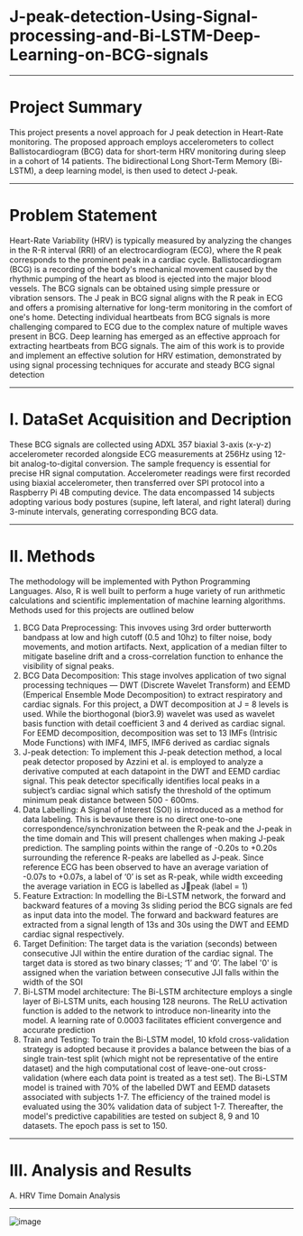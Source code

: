 # J-peak-detection-Using-Signal-processing-and-Bi-LSTM-Deep-Learning-on-BCG-signals
*************************
# Project Summary
This project presents a novel approach for J peak detection in Heart-Rate monitoring. The proposed approach employs accelerometers to collect Ballistocardiogram (BCG) data for short-term HRV monitoring during sleep in a cohort of 14 patients. The bidirectional Long Short-Term Memory (Bi-LSTM), a deep learning model, is then used to detect J-peak.
*******************
# Problem Statement
Heart-Rate Variability (HRV) is typically measured by analyzing the changes in the R-R interval (RRI) of an electrocardiogram (ECG), where the R peak corresponds to the prominent peak in a cardiac cycle. Ballistocardiogram (BCG) is a recording of the body's mechanical movement caused by the rhythmic pumping of the heart as blood is ejected into the major blood vessels. The BCG signals can be obtained using simple pressure or vibration sensors. The J peak in BCG signal aligns with the R peak in ECG and offers a promising alternative for long-term monitoring in the comfort of one's home. Detecting individual heartbeats from BCG signals is more challenging compared to ECG due to the complex nature of multiple waves present in BCG. Deep learning has emerged as an effective approach for extracting heartbeats from BCG signals. The aim of this work is to provide and implement an effective solution for HRV estimation, demonstrated by using signal processing techniques for accurate and steady BCG signal detection
*************************
# I.  DataSet Acquisition and Decription
These BCG signals are collected using ADXL 357 biaxial 3-axis (x-y-z) accelerometer recorded alongside ECG measurements at 256Hz using 12-bit analog-to-digital conversion. The sample frequency is essential for precise HR signal computation. Accelerometer readings were first recorded using biaxial accelerometer, then transferred over SPI protocol into a Raspberry Pi 4B computing device. The data encompassed 14 subjects adopting various body postures (supine, left lateral, and right lateral) during 3-minute  intervals, generating corresponding BCG data. 
*************************
# II. Methods
The methodology will be implemented with Python Programming Languages. Also, R is well built to perform a huge variety of run arithmetic calculations and scientific implementation of machine learning algorithms. Methods used for this projects are outlined below
1.  BCG Data Preprocessing: This invoves using 3rd order butterworth bandpass at low and high cutoff (0.5 and 10hz) to filter noise, body movements, and motion artifacts. Next, application of a median filter to mitigate baseline drift and a cross-correlation function to enhance the visibility of signal peaks.
2.  BCG Data Decomposition: This stage involves application of two signal processing techniques — DWT (Discrete Wavelet Transform) and EEMD (Emperical Ensemble Mode Decomposition) to extract respiratory and cardiac signals. For this project, a DWT decomposition at J = 8 levels is used. While the biorthogonal (bior3.9) wavelet was used as wavelet basis function with detail coefficient 3 and 4 derived as cardiac signal. For EEMD decomposition, decomposition was set to 13 IMFs (Intrisic Mode Functions) with IMF4, IMF5, IMF6 derived as cardiac signals
3.  J-peak detection: To implement this J-peak detection method, a  local peak detector proposed by Azzini et al. is employed to analyze a derivative computed at each datapoint in the DWT and EEMD cardiac signal. This peak detector specifically identifies local peaks in a subject’s cardiac signal which satisfy the threshold of the optimum minimum peak distance between 500 - 600ms.
4.  Data Labelling: A Signal of Interest (SOI) is introduced as a method for data labeling. This is bevause there is no direct one-to-one correspondence/synchronization between the R-peak and the J-peak in the time domain and This will present challenges when making J-peak prediction. The sampling points within the range of -0.20s to +0.20s surrounding the reference R-peaks are labelled as J-peak. Since reference ECG has been observed to have an average variation of -0.07s to +0.07s, a label of ‘0’ is set as R-peak, while width exceeding the average variation in ECG is labelled as Jpeak (label = 1)
5.  Feature Extraction: In modelling the Bi-LSTM network, the forward and backward features of a moving 3s sliding period the BCG signals are fed as input data into the model. The forward and backward features are extracted from a signal length of 13s and 30s using the DWT and EEMD cardiac signal respectively.
6.  Target Definition: The target data is the variation (seconds) between consecutive JJI within the entire duration of the cardiac signal. The target data is stored as two binary classes; ‘1’ and ‘0’. The label '0' is assigned when the variation between consecutive JJI falls within the width of the SOI
7.  Bi-LSTM model architecture:  The Bi-LSTM architecture employs a single layer of Bi-LSTM units, each housing 128 neurons. The ReLU activation function is added to the network to introduce non-linearity into the model. A learning rate of 0.0003 facilitates efficient convergence and accurate prediction 
8.  Train and Testing: To train the Bi-LSTM model, 10 kfold cross-validation strategy is adopted because it provides a balance between the bias of a single train-test split (which might not be representative of the entire dataset) and the high computational cost of leave-one-out cross-validation (where each data point is treated as a test set). The Bi-LSTM model is trained with 70% of the labelled DWT and EEMD datasets associated with subjects 1-7. The efficiency of the trained model is evaluated using the 30% validation data of subject 1-7. Thereafter, the model's predictive capabilities are tested on subject 8, 9 and 10 datasets. The epoch pass is set to 150.
***********
# III. Analysis and Results
A. HRV Time Domain Analysis
***
![image](https://github.com/oawonuga92/J-peak-detection-Using-Signal-processing-and-Deep-Learning-on-BCG-signals/assets/61459286/7ba5cd0a-9d87-44ce-bf1e-489ce86cc098)



